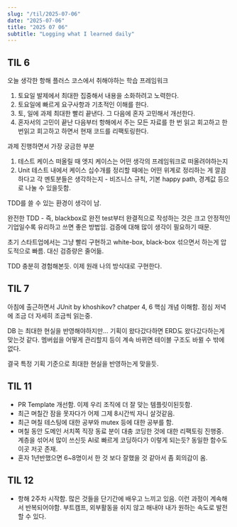 ```yaml
---
slug: "/til/2025-07-06"
date: "2025-07-06"
title: "2025 07 06"
subtitle: "Logging what I learned daily"
---
```


## **TIL 6**

오늘 생각한 항해 플러스 코스에서 취해야하는 학습 프레임워크

1. 토요일 발제에서 최대한 집중해서 내용을 소화하려고 노력한다.
2. 토요일에 빠르게 요구사항과 기초적인 이해를 한다.
3. 토, 일에 과제 최대한 빨리 끝낸다. 그 다음에 혼자 고민해서 개선한다.
4. 혼자서의 고민이 끝난 다음부터 항해에서 주는 모든 자료를 한 번 읽고 회고하고 한 번읽고 회고하고 하면서 현재 코드를 리팩토링한다.

과제 진행하면서 가장 궁금한 부분

1. 테스트 케이스 떠올릴 때 엣지 케이스는 어떤 생각의 프레임워크로 떠올려야하는지
2. Unit 테스트 내에서 케이스 십수개를 정리할 때에는 어떤 위계로 정리하는 게 깔끔하다고 각 멘토분들은 생각하는지 - 비즈니스 규칙, 기본 happy path, 경계값 등으로 나눌 수 있을듯함.

TDD를 쓸 수 있는 환경이 생각이 남.

완전한 TDD - 즉, blackbox로 완전 test부터 완결적으로 작성하는 것은 크고 안정적인 기업일수록 유리하고 쓰면 좋은 방법임.
검증에 대해 많이 생각이 필요하기 때문.

초기 스타트업에서는 그냥 빨리 구현하고 white-box, black-box 섞으면서 하는게 압도적으로 빠름. 대신 검증량은 줄어듦.

TDD 충분히 경험해본듯. 이제 원래 나의 방식대로 구현한다.

## **TIL 7**

아침에 출근하면서 JUnit by khoshikov? chatper 4, 6 핵심 개념 이해함.
점심 저녁에 조금 더 자세히 조금씩 읽는중.

DB 는 최대한 현실을 반영해야하지만…
기획이 왔다갔다하면 ERD도 왔다갔다하는게 맞는것 같다.
멤버쉽을 어떻게 관리할지 등이 계속 바뀌면 테이블 구조도 바뀔 수 밖에 없다.

결국 특정 기획 기준으로 최대한 현실을 반영하는게 맞을듯.

## **TIL 11**

- PR Template 개선함. 이제 우리 조직에 더 잘 맞는 템플릿이된듯함.
- 최근 며칠간 잠을 못자다가 어제 그제 8시간씩 자니 살것같음.
- 최근 며칠 테스팅에 대한 공부와 mutex 등에 대한 공부를 함.
- 며칠 동안 도메인 서치쪽 직장 동료 분이 대충 코딩한 것에 대한 리팩토링 진행중. 계층을 섞어서 많이 쓰신듯 AI로 빠르게 코딩하다가 이렇게 되는듯? 동일한 함수도 이곳 저곳 존재.
- 혼자 1년반했으면 6~8명이서 한 것 보다 잘했을 것 같아서 좀 회의감이 옴.

## **TIL 12**

- 항해 2주차 시작함. 많은 것들을 단기간에 배우고 느끼고 있음. 이런 과정이 계속해서 반복되어야함. 부트캠프, 외부활동을 쉬지 않고 해내야 내가 원하는 속도로 발전할 수 있다.
